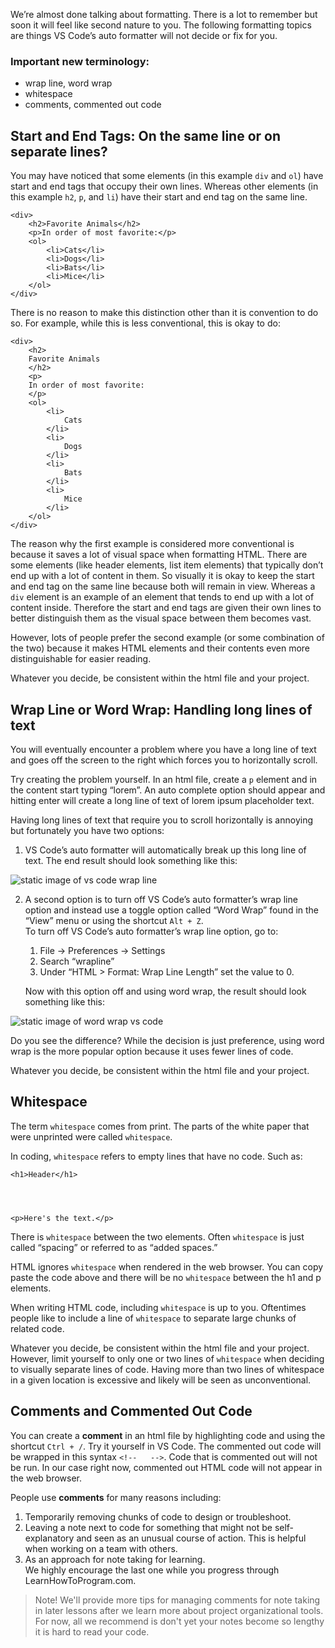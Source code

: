 We’re almost done talking about formatting. There is a lot to remember but soon it will feel like second nature to you. The following formatting topics are things VS Code’s auto formatter will not decide or fix for you. 


### Important new terminology:
* wrap line, word wrap
* whitespace
* comments, commented out code


## Start and End Tags: On the same line or on separate lines?

You may have noticed that some elements (in this example `div` and `ol`) have start and end tags that occupy their own lines. Whereas other elements (in this example `h2`, `p`, and `li`) have their start and end tag on the same line.

```
<div>
    <h2>Favorite Animals</h2>
    <p>In order of most favorite:</p>
    <ol>
        <li>Cats</li>
        <li>Dogs</li>
        <li>Bats</li>
        <li>Mice</li>
    </ol>
</div>
```
There is no reason to make this distinction other than it is convention to do so. For example, while this is less conventional, this is okay to do:

```
<div>
    <h2>
    Favorite Animals
    </h2>
    <p>
    In order of most favorite:
    </p>
    <ol>
        <li>
            Cats
        </li>
        <li>
            Dogs
        </li>
        <li>
            Bats
        </li>
        <li>
            Mice
        </li>
    </ol>
</div>
```

The reason why the first example is considered more conventional is because it saves a lot of visual space when formatting HTML. There are some elements (like header elements, list item elements) that typically don’t end up with a lot of content in them. So visually it is okay to keep the start and end tag on the same line because both will remain in view. Whereas a `div` element is an example of an element that tends to end up with a lot of content inside. Therefore the start and end tags are given their own lines to better distinguish them as the visual space between them becomes vast.

However, lots of people prefer the second example (or some combination of the two) because it makes HTML elements and their contents even more distinguishable for easier reading.

Whatever you decide, be consistent within the html file and your project.


## Wrap Line or Word Wrap: Handling long lines of text

You will eventually encounter a problem where you have a long line of text and goes off the screen to the right which forces you to horizontally scroll. 


Try creating the problem yourself. In an html file, create a `p` element and in the content start typing “lorem”. An auto complete option should appear and hitting enter will create a long line of text of lorem ipsum placeholder text.

Having long lines of text that require you to scroll horizontally is annoying but fortunately you have two options:

1. VS Code’s auto formatter will automatically break up this long line of text. The end result should look something like this:

![static image of vs code wrap line](https://i.imgur.com/wXNUVpY.png)


2. A second option is to turn off VS Code’s auto formatter’s wrap line option and instead use a toggle option called “Word Wrap” found in the “View” menu or using the shortcut `Alt + Z`.  
To turn off VS Code’s auto formatter’s wrap line option, go to:  
    
    1. File → Preferences → Settings
    2. Search “wrapline”
    3. Under “HTML > Format: Wrap Line Length” set the value to 0.

    Now with this option off and using word wrap, the result should look something like this:

![static image of word wrap vs code](https://i.imgur.com/0AAjDuY.png)

Do you see the difference? While the decision is just preference, using word wrap is the more popular option because it uses fewer lines of code.

Whatever you decide, be consistent within the html file and your project.	


## Whitespace

The term `whitespace` comes from print. The parts of the white paper that were unprinted were called `whitespace`.

In coding, `whitespace` refers to empty lines that have no code. Such as:

```
<h1>Header</h1> 




<p>Here's the text.</p>
```

There is `whitespace` between the two elements. Often `whitespace` is just called “spacing” or referred to as “added spaces.”


HTML ignores `whitespace` when rendered in the web browser. You can copy paste the code above and there will be no `whitespace` between the h1 and p elements.


When writing HTML code, including `whitespace` is up to you. Oftentimes people like to include a line of `whitespace` to separate large chunks of related code. 


Whatever you decide, be consistent within the html file and your project. However, limit yourself to only one or two lines of `whitespace` when deciding to visually separate lines of code. Having more than two lines of whitespace in a given location is excessive and likely will be seen as unconventional.


## Comments and Commented Out Code

You can create a **comment** in an html file by highlighting code and using the shortcut `Ctrl + /`.  Try it yourself in VS Code. The commented out code will be wrapped in this syntax `<!--   -->`. Code that is commented out will not be run. In our case right now, commented out HTML code will not appear in the web browser.

People use **comments** for many reasons including:

1. Temporarily removing chunks of code to design or troubleshoot.
2. Leaving a note next to code for something that might not be self-explanatory and seen as an unusual course of action. This is helpful when working on a team with others.
3. As an approach for note taking for learning.  
We highly encourage the last one while you progress through LearnHowToProgram.com. 

>Note!
>We'll provide more tips for managing comments for note taking in later lessons after we learn more about project organizational tools. For now, all we recommend is don't yet your notes become so lengthy it is hard to read your code.
